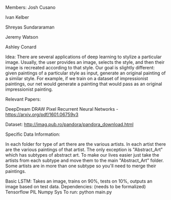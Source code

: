 Members:
Josh Cusano

Ivan Kelber

Shreyas Sundararaman

Jeremy Watson

Ashley Conard

Idea:
There are several applications of deep learning to stylize a particular image.  Usually, the user provides an image, selects the style, and then their image is recreated according to that style.  Our goal is slightly different: given paintings of a particular style as input, generate an original painting of a similar style.  For example, if we train on a dataset of impressionist paintings, our net would generate a painting that would pass as an original impressionist painting.

Relevant Papers:

DeepDream
DRAW
Pixel Recurrent Neural Networks - https://arxiv.org/pdf/1601.06759v3

Dataset:
http://imag.pub.ro/pandora/pandora_download.html

Specific Data Information:

In each folder for type of art there are the various artists.  In each artist there
are the various paintings of that artist.  The only exception is "Abstract_Art"
which has subtypes of abstract art.  To make our lives easier just take the artists
from each subtype and move them to the main "Abstract_Art" folder.  Some artists
are in more than one subtype so you'll need to merge their paintings.

Basic LSTM:
Takes an image, trains on 90%, tests on 10%, outputs an image based on test data.
Dependencies: (needs to be formalized)
Tensorflow
PIL
Numpy
Sys
To run:
python main.py <image-to-train> 
